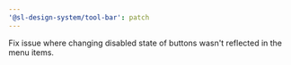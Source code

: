 ```yaml
---
'@sl-design-system/tool-bar': patch
---
```


Fix issue where changing disabled state of buttons wasn't reflected in the menu items.

